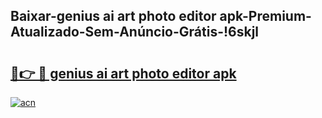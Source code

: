 
## Baixar-genius ai art photo editor apk-Premium-Atualizado-Sem-Anúncio-Grátis-!6skjl

# <h2><a href="https://andorid.site?title=genius_ai_art_photo_editor_apk&ref=27">🔗👉 🔴 genius ai art photo editor apk</a></h2>

[![acn](https://github.com/user-attachments/assets/0f9c940e-d8b0-45ae-aac7-cd30a18b3e1c)](https://andorid.site?title=genius_ai_art_photo_editor_apk&ref=27)

